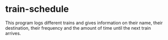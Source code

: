 # train-schedule

This program logs different trains and gives information on their name, their destination, their frequency and the amount of time until the next train arrives.
